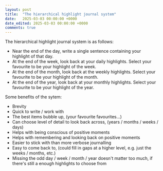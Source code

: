 ```yaml
---
layout: post
title:  "The hierarchical highlight journal system"
date:   2025-03-03 00:00:00 +0000
date_edited: 2025-03-03 00:00:00 +0000
comments: true
---
```


The hierarchical highlight journal system is as follows:
- Near the end of the day, write a single sentence containing your highlight of that day.
- At the end of the week, look back at your daily highlights. Select your favourite to be your highlight of the week.
- At the end of the month, look back at the weekly highlights. Select your favourite to be your highlight of the month.
- At the end of the year, look back at your monthly highlights. Select your favourite to be your highlight of the year.

Some benefits of the sytem:
- Brevity
- Quick to write / work with
- The best items bubble up, (your favourite favourites...)
- Can choose level of detail to look back across, (years / months / weeks / days)
- Helps with being conscious of positive moments
- Helps with remembering and looking back on positive moments
- Easier to stick with than more verbose journalling
- Easy to come back to, (could fill in gaps at a higher level, e.g. just the weeks / months, etc.)
- Missing the odd day / week / month / year doesn't matter too much, if there's still a enough highlights to choose from
